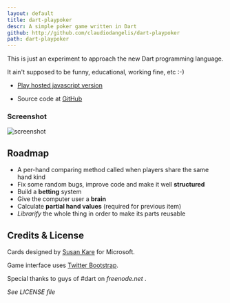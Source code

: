 ```yaml
---
layout: default
title: dart-playpoker
descr: A simple poker game written in Dart
github: http://github.com/claudiodangelis/dart-playpoker
path: dart-playpoker
---
```


This is just an experiment to approach the new Dart programming language.

It ain't supposed to be funny, educational, working fine, etc :-)

- [Play hosted javascript version](http://claudiodangelis.com/projects/dart-playpoker/playpoker.html)


- Source code at [GitHub](https://github.com/claudiodangelis/dart-playpoker)


### Screenshot

<img src="https://raw.github.com/claudiodangelis/dart-playpoker/master/screenshots/current.png" alt="screenshot" class="screenshot"/>

## Roadmap

 - A per-hand comparing method called when players share the same hand kind
 - Fix some random bugs, improve code and make it well **structured**
 - Build a **betting** system
 - Give the computer user a **brain**
 - Calculate **partial hand values** (required for previous item)
 - _Librarify_ the whole thing in order to make its parts reusable
 
 
## Credits & License


Cards designed by [Susan Kare](http://www.jfitz.com/cards/) for Microsoft.

Game interface uses [Twitter Bootstrap](twitter.github.com/bootstrap/).

Special thanks to guys of #dart on _freenode.net_ .


_See LICENSE file_
